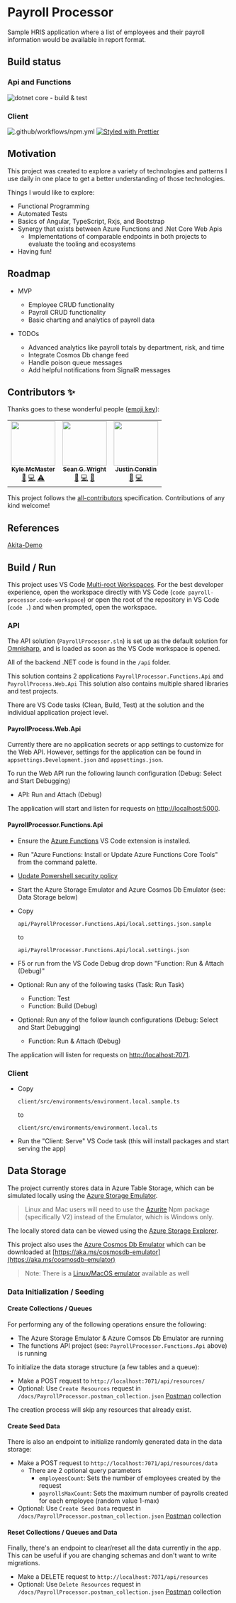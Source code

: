# Payroll Processor

Sample HRIS application where a list of employees and their payroll information would be available in report format.

## Build status

### Api and Functions

![dotnet core - build & test](https://github.com/KyleMcMaster/payroll-processor/workflows/dotnet%20core%20-%20build%20&%20test/badge.svg)

### Client

![.github/workflows/npm.yml](https://github.com/KyleMcMaster/payroll-processor/workflows/.github/workflows/npm.yml/badge.svg)
[![Styled with Prettier](https://img.shields.io/badge/code_style-prettier-ff69b4.svg)](https://prettier.io)

## Motivation

This project was created to explore a variety of technologies and patterns I use daily in one place to get a better understanding of those technologies.

Things I would like to explore:

- Functional Programming
- Automated Tests
- Basics of Angular, TypeScript, Rxjs, and Bootstrap
- Synergy that exists between Azure Functions and .Net Core Web Apis
  - Implementations of comparable endpoints in both projects to evaluate the tooling and ecosystems
- Having fun!

## Roadmap

- MVP

  - Employee CRUD functionality
  - Payroll CRUD functionality
  - Basic charting and analytics of payroll data

- TODOs

  - Advanced analytics like payroll totals by department, risk, and time
  - Integrate Cosmos Db change feed
  - Handle poison queue messages
  - Add helpful notifications from SignalR messages

## Contributors ✨

Thanks goes to these wonderful people ([emoji key](https://allcontributors.org/docs/en/emoji-key)):

<!-- ALL-CONTRIBUTORS-LIST:START - Do not remove or modify this section -->
<!-- prettier-ignore-start -->
<!-- markdownlint-disable -->
<table>
  <tr>
    <td align="center"><a href="https://github.com/KyleMcMaster"><img src="https://avatars1.githubusercontent.com/u/11415127?v=4" width="100px;" alt=""/><br /><sub><b>Kyle McMaster</b></sub></a><br /><a href="#design-KyleMcMaster" title="Design">🎨</a> <a href="https://github.com/KyleMcMaster/payroll-processor/commits?author=KyleMcMaster" title="Code">💻</a> <a href="https://github.com/KyleMcMaster/payroll-processor/commits?author=KyleMcMaster" title="Tests">⚠️</a></td>
    <td align="center"><a href="https://www.seangwright.me"><img src="https://avatars3.githubusercontent.com/u/1382768?v=4" width="100px;" alt=""/><br /><sub><b>Sean G. Wright</b></sub></a><br /><a href="#design-seangwright" title="Design">🎨</a> <a href="https://github.com/KyleMcMaster/payroll-processor/commits?author=seangwright" title="Code">💻</a> <a href="https://github.com/KyleMcMaster/payroll-processor/pulls?q=is%3Apr+reviewed-by%3Aseangwright" title="Reviewed Pull Requests">👀</a></td>
    <td align="center"><a href="https://conklin.dev"><img src="https://avatars2.githubusercontent.com/u/2951907?v=4" width="100px;" alt=""/><br /><sub><b>Justin Conklin</b></sub></a><br /><a href="https://github.com/KyleMcMaster/payroll-processor/pulls?q=is%3Apr+reviewed-by%3Aeyev" title="Reviewed Pull Requests">👀</a> <a href="https://github.com/KyleMcMaster/payroll-processor/commits?author=eyev" title="Code">💻</a></td>
  </tr>
</table>

<!-- markdownlint-enable -->
<!-- prettier-ignore-end -->

<!-- ALL-CONTRIBUTORS-LIST:END -->

This project follows the [all-contributors](https://github.com/all-contributors/all-contributors) specification. Contributions of any kind welcome!

## References

[Akita-Demo](https://github.com/seangwright/akita-demo)

## Build / Run

This project uses VS Code [Multi-root Workspaces](https://code.visualstudio.com/docs/editor/multi-root-workspaces).
For the best developer experience, open the workspace directly with VS Code (`code payroll-processor.code-workspace`)
or open the root of the repository in VS Code (`code .`) and when prompted, open the workspace.

### API

The API solution (`PayrollProcessor.sln`) is set up as the default solution
for [Omnisharp](https://github.com/OmniSharp/omnisharp-vscode), and is loaded as soon as the
VS Code workspace is opened.

All of the backend .NET code is found in the `/api` folder.

This solution contains 2 applications `PayrollProcessor.Functions.Api` and `PayrollProcess.Web.Api`
This solution also contains multiple shared libraries and test projects.

There are VS Code tasks (Clean, Build, Test) at the solution and the individual application project level.

#### PayrollProcess.Web.Api

Currently there are no application secrets or app settings to customize for the Web API.
However, settings for the application can be found in `appsettings.Development.json` and `appsettings.json`.

To run the Web API run the following launch configuration (Debug: Select and Start Debugging)

- API: Run and Attach (Debug)

The application will start and listen for requests on [http://localhost:5000](http://localhost:5000).

#### PayrollProcessor.Functions.Api

- Ensure the [Azure Functions](https://marketplace.visualstudio.com/items?itemName=ms-azuretools.vscode-azurefunctions)
  VS Code extension is installed.

- Run "Azure Functions: Install or Update Azure Functions Core Tools" from the command palette.

- [Update Powershell security policy](https://github.com/Azure/azure-functions-core-tools/issues/1821#issuecomment-586925919)

- Start the Azure Storage Emulator and Azure Cosmos Db Emulator (see: Data Storage below)

- Copy

  `api/PayrollProcessor.Functions.Api/local.settings.json.sample`

  to

  `api/PayrollProcessor.Functions.Api/local.settings.json`

- F5 or run from the VS Code Debug drop down "Function: Run & Attach (Debug)"

- Optional: Run any of the following tasks (Task: Run Task)

  - Function: Test
  - Function: Build (Debug)

- Optional: Run any of the follow launch configurations (Debug: Select and Start Debugging)

  - Function: Run & Attach (Debug)

The application will listen for requests on [http://localhost:7071](http://localhost:7071).

### Client

- Copy

  `client/src/environments/environment.local.sample.ts`

  to

  `client/src/environments/environment.local.ts`

- Run the "Client: Serve" VS Code task (this will install packages and start serving the app)

## Data Storage

The project currently stores data in Azure Table Storage, which can be simulated locally using the [Azure Storage Emulator](https://docs.microsoft.com/en-us/azure/storage/common/storage-use-emulator).

> Linux and Mac users will need to use the [Azurite](https://github.com/azure/azurite) Npm package (specifically V2) instead of the Emulator,
> which is Windows only.

The locally stored data can be viewed using the [Azure Storage Explorer](https://azure.microsoft.com/en-us/features/storage-explorer/).

This project also uses the [Azure Cosmos Db Emulator](https://docs.microsoft.com/en-us/azure/cosmos-db/local-emulator)
which can be downloaded at [https://aka.ms/cosmosdb-emulator](https://aka.ms/cosmosdb-emulator)

> Note: There is a [Linux/MacOS emulator](https://github.com/zeit/cosmosdb-server) available as well

### Data Initialization / Seeding

#### Create Collections / Queues

For performing any of the following operations ensure the following:

- The Azure Storage Emulator & Azure Comsos Db Emulator are running
- The functions API project (see: `PayrollProcessor.Functions.Api` above) is running

To initialize the data storage structure (a few tables and a queue):

- Make a POST request to `http://localhost:7071/api/resources/`
- Optional: Use `Create Resources` request in `/docs/PayrollProcessor.postman_collection.json` [Postman](https://www.postman.com/) collection

The creation process will skip any resources that already exist.

#### Create Seed Data

There is also an endpoint to initialize randomly generated data in the data storage:

- Make a POST request to `http://localhost:7071/api/resources/data`
  - There are 2 optional query parameters
    - `employeesCount`: Sets the number of employees created by the request
    - `payrollsMaxCount`: Sets the maximum number of payrolls created for each employee (random value 1-max)
- Optional: Use `Create Seed Data` request in `/docs/PayrollProcessor.postman_collection.json` [Postman](https://www.postman.com/) collection

#### Reset Collections / Queues and Data

Finally, there's an endpoint to clear/reset all the data currently in the app.
This can be useful if you are changing schemas and don't want to write migrations.

- Make a DELETE request to `http://localhost:7071/api/resources`
- Optional: Use `Delete Resources` request in `/docs/PayrollProcessor.postman_collection.json` [Postman](https://www.postman.com/) collection
